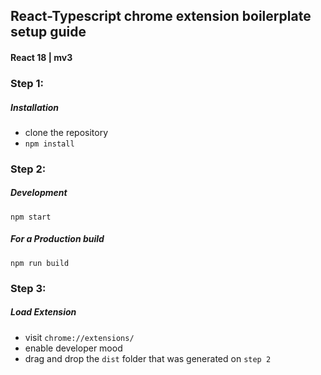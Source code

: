 ## React-Typescript chrome extension boilerplate setup guide

#### React 18 | mv3

### Step 1:
##### Installation
- clone the repository
- ```npm install```

### Step 2:
##### Development
```npm start```
##### For a Production build
```npm run build```

### Step 3:
##### Load Extension 
- visit ```chrome://extensions/```
- enable developer mood
- drag and drop the ```dist``` folder that was generated on ```step 2```
